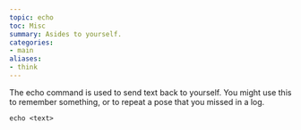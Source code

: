 ```yaml
---
topic: echo
toc: Misc
summary: Asides to yourself.
categories:
- main
aliases:
- think
---
```

The echo command is used to send text back to yourself.  You might use this to remember something, or to repeat a pose that you missed in a log.

`echo <text>`

